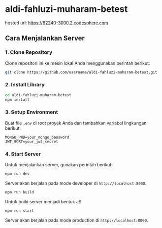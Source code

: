 # aldi-fahluzi-muharam-betest

hosted url: https://62240-3000.2.codesphere.com

## Cara Menjalankan Server

### 1. Clone Repository

Clone repositori ini ke mesin lokal Anda menggunakan perintah berikut:

```bash
git clone https://github.com/username/aldi-fahluzi-muharam-betest.git
```

### 2. Install Library

```bash
cd aldi-fahluzi-muharam-betest
npm install
```

### 3. Setup Environment

Buat file `.env` di root proyek Anda dan tambahkan variabel lingkungan berikut:

```
MONGO_PWD=your_mongo_password
JWT_SCRT=your_jwt_secret
```

### 4. Start Server

Untuk menjalankan server, gunakan perintah berikut:

```bash
npm run dev
```

Server akan berjalan pada mode developer di `http://localhost:8000`.

```bash
npm run build
```

Untuk build server menjadi bentuk JS

```bash
npm run start
```

Server akan berjalan pada mode production di `http://localhost:8000`.
